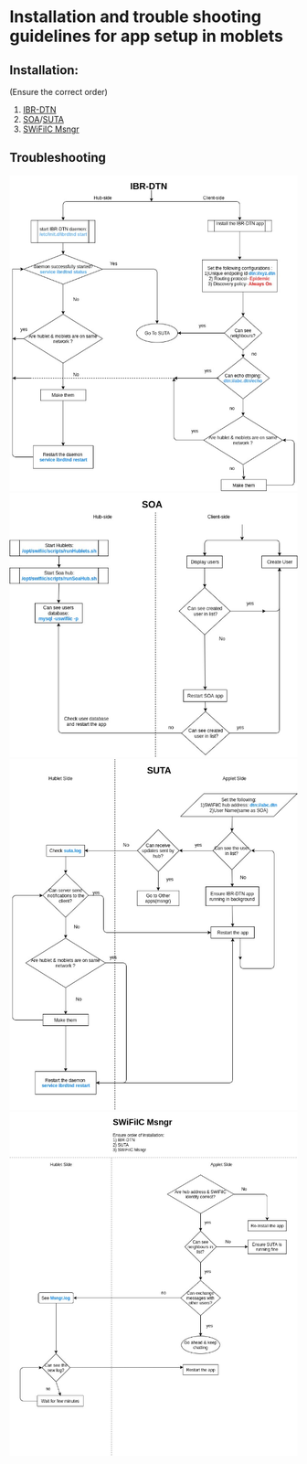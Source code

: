 # Installation and trouble shooting guidelines for app setup in moblets

## Installation:
   (Ensure the correct order)
   1. [IBR-DTN](https://apkpure.com/ibr-dtn/de.tubs.ibr.dtn/download?from=details)
   2. [SOA](https://github.com/swifiic/repo/tree/aayush/plat/app/soa/andi)/[SUTA](https://github.com/swifiic/repo/tree/aayush/plat/app/suta/andi)
   3. [SWiFiIC Msngr](https://github.com/swifiic/repo/tree/master/app/msngr/andi)
   
   
## Troubleshooting
  ![picture alt](https://github.com/aayush4vedi/repo/blob/master/troubleShooting/ibrdtn.jpg "for IBR-DTN")
  ![picture alt](https://github.com/aayush4vedi/repo/blob/master/troubleShooting/soa%20(2).jpg)
  ![picture alt](https://github.com/aayush4vedi/repo/blob/master/troubleShooting/suta.jpg)
  ![picture alt](https://github.com/aayush4vedi/repo/blob/master/troubleShooting/msngr.jpg)
